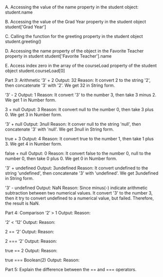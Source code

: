 A. Accessing the value of the name property in the student object:
   student.name

B. Accessing the value of the Grad Year property in the student object
   student['Grad Year']

C. Calling the function for the greeting property in the student object
   student.greeting()

D. Accessing the name property of the object in the Favorite Teacher property in student
   student['Favorite Teacher'].name

E. Access index zero in the array of the courseLoad property of the student object
   student.courseLoad[0]

Part 3: Arithmetic
‘3’ + 2
Output: 32
Reason: It convert 2 to the string '2', then concatenate '3' with '2'. We get 32 in String form.

‘3’ - 2
Output: 1
Reason: It convert '3' to the number 3, then take 3 minus 2. We get 1 in Number form.

3 + null
Output: 3
Reason: It convert null to the number 0, then take 3 plus 0. We get 3 in Number form.

‘3’ + null
Output: 3null
Reason: It conver null to the string 'null', then concatenate '3' with 'null'. We get 3null in String form. 

true + 3
Output: 4
Reason: It convert true to the number 1, then take 1 plus 3. We get 4 in Number form.

false + null
Output: 0
Reason: It convert false to the number 0, null to the number 0, then take 0 plus 0. We get 0 in Number form.

'3' + undefined
Output: 3undefined
Reason: It convert undefined to the string 'undefined', then concatenate '3' with 'undefined'. We get 3undefined in String form.

'3' - undefined
Output: NaN
Reason: Since minus(-) indicate arithmetic subtraction between two numerical values. It convert '3' to the number 3, then it try to convert undefined to a numerical value, but failed. Therefore, the result is NaN.

Part 4: Comparison
‘2’ > 1
Output: 
Reason:

‘2’ < ‘12’
Output: 
Reason:

2 == ‘2’
Output: 
Reason:

2 === ‘2’
Output: 
Reason:

true == 2
Output: 
Reason:

true === Boolean(2)
Output: 
Reason:

Part 5: Explain the difference between the == and === operators.